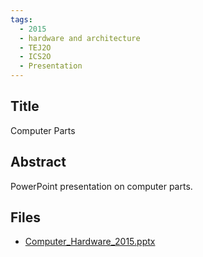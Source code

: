 ```yaml
---
tags:
  - 2015
  - hardware and architecture
  - TEJ2O
  - ICS2O
  - Presentation
---
```

    
## Title

Computer Parts

## Abstract

PowerPoint presentation on computer parts.


## Files

- [Computer_Hardware_2015.pptx](resources/2015/Marta_Gjiri/Computer_Hardware_2015.pptx)
